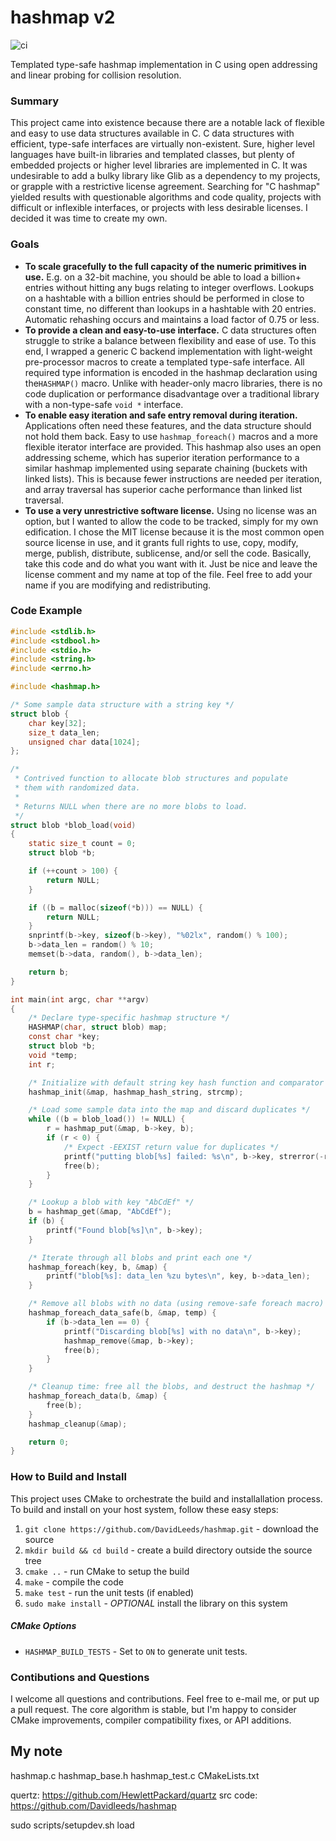 # hashmap v2
![ci](https://github.com/DavidLeeds/hashmap/workflows/CI/badge.svg)

Templated type-safe hashmap implementation in C using open addressing and linear probing for collision resolution.

### Summary
This project came into existence because there are a notable lack of flexible and easy to use data structures available in C. C data structures with efficient, type-safe interfaces are virtually non-existent.  Sure, higher level languages have built-in libraries and templated classes, but plenty of embedded projects or higher level libraries are implemented in C.  It was undesirable to add a bulky library like Glib as a dependency to my projects, or grapple with a restrictive license agreement.  Searching for "C hashmap" yielded results with questionable algorithms and code quality, projects with difficult or inflexible interfaces, or projects with less desirable licenses.  I decided it was time to create my own.


### Goals
* **To scale gracefully to the full capacity of the numeric primitives in use.**  E.g. on a 32-bit machine, you should be able to load a billion+ entries without hitting any bugs relating to integer overflows.  Lookups on a hashtable with a billion entries should be performed in close to constant time, no different than lookups in a hashtable with 20 entries.  Automatic rehashing occurs and maintains a load factor of 0.75 or less.
* **To provide a clean and easy-to-use interface.**  C data structures often struggle to strike a balance between flexibility and ease of use.  To this end, I wrapped a generic C backend implementation with light-weight pre-processor macros to create a templated type-safe interface. All required type information is encoded in the hashmap declaration using the`HASHMAP()` macro. Unlike with header-only macro libraries, there is no code duplication or performance disadvantage over a traditional library with a non-type-safe `void *` interface.
* **To enable easy iteration and safe entry removal during iteration.**  Applications often need these features, and the data structure should not hold them back.  Easy to use `hashmap_foreach()` macros and a more flexible iterator interface are provided.  This hashmap also uses an open addressing scheme, which has superior iteration performance to a similar hashmap implemented using separate chaining (buckets with linked lists).  This is because fewer instructions are needed per iteration, and array traversal has superior cache performance than linked list traversal.
* **To use a very unrestrictive software license.**  Using no license was an option, but I wanted to allow the code to be tracked, simply for my own edification.  I chose the MIT license because it is the most common open source license in use, and it grants full rights to use, copy, modify, merge, publish, distribute, sublicense, and/or sell the code.  Basically, take this code and do what you want with it.  Just be nice and leave the license comment and my name at top of the file.  Feel free to add your name if you are modifying and redistributing.

### Code Example
```C
#include <stdlib.h>
#include <stdbool.h>
#include <stdio.h>
#include <string.h>
#include <errno.h>

#include <hashmap.h>

/* Some sample data structure with a string key */
struct blob {
    char key[32];
    size_t data_len;
    unsigned char data[1024];
};

/*
 * Contrived function to allocate blob structures and populate
 * them with randomized data.
 *
 * Returns NULL when there are no more blobs to load.
 */
struct blob *blob_load(void)
{
    static size_t count = 0;
    struct blob *b;

    if (++count > 100) {
        return NULL;
    }

    if ((b = malloc(sizeof(*b))) == NULL) {
        return NULL;
    }
    snprintf(b->key, sizeof(b->key), "%02lx", random() % 100);
    b->data_len = random() % 10;
    memset(b->data, random(), b->data_len);

    return b;
}

int main(int argc, char **argv)
{
    /* Declare type-specific hashmap structure */
    HASHMAP(char, struct blob) map;
    const char *key;
    struct blob *b;
    void *temp;
    int r;

    /* Initialize with default string key hash function and comparator */
    hashmap_init(&map, hashmap_hash_string, strcmp);

    /* Load some sample data into the map and discard duplicates */
    while ((b = blob_load()) != NULL) {
        r = hashmap_put(&map, b->key, b);
        if (r < 0) {
            /* Expect -EEXIST return value for duplicates */
            printf("putting blob[%s] failed: %s\n", b->key, strerror(-r));
            free(b);
        }
    }

    /* Lookup a blob with key "AbCdEf" */
    b = hashmap_get(&map, "AbCdEf");
    if (b) {
        printf("Found blob[%s]\n", b->key);
    }

    /* Iterate through all blobs and print each one */
    hashmap_foreach(key, b, &map) {
        printf("blob[%s]: data_len %zu bytes\n", key, b->data_len);
    }

    /* Remove all blobs with no data (using remove-safe foreach macro) */
    hashmap_foreach_data_safe(b, &map, temp) {
        if (b->data_len == 0) {
            printf("Discarding blob[%s] with no data\n", b->key);
            hashmap_remove(&map, b->key);
            free(b);
        }
    }

    /* Cleanup time: free all the blobs, and destruct the hashmap */
    hashmap_foreach_data(b, &map) {
        free(b);
    }
    hashmap_cleanup(&map);

    return 0;
}
```

### How to Build and Install
This project uses CMake to orchestrate the build and installallation process. To build and install on your host system, follow these easy steps:
1. `git clone https://github.com/DavidLeeds/hashmap.git` - download the source
2. `mkdir build && cd build` - create a build directory outside the source tree
3. `cmake ..` - run CMake to setup the build
4. `make` - compile the code
5. `make test` - run the unit tests (if enabled)
6. `sudo make install` - _OPTIONAL_ install the library on this system

##### CMake Options

* `HASHMAP_BUILD_TESTS` - Set to `ON` to generate unit tests. 

### Contibutions and Questions
I welcome all questions and contributions. Feel free to e-mail me, or put up a pull request. The core algorithm is stable, but I'm happy to consider CMake improvements, compiler compatibility fixes, or API additions.

## My note

hashmap.c
hashmap_base.h
hashmap_test.c
CMakeLists.txt

quertz: <https://github.com/HewlettPackard/quartz>
src code: <https://github.com/Davidleeds/hashmap>

sudo scripts/setupdev.sh load
